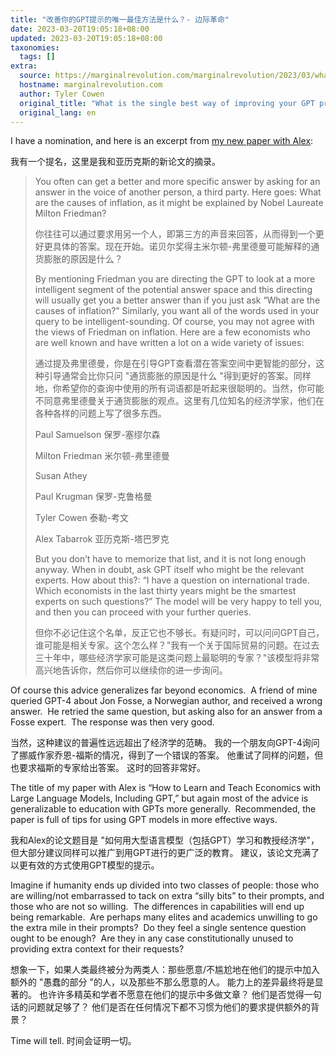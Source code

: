 ```yaml
---
title: "改善你的GPT提示的唯一最佳方法是什么？- 边际革命"
date: 2023-03-20T19:05:18+08:00
updated: 2023-03-20T19:05:18+08:00
taxonomies:
  tags: []
extra:
  source: https://marginalrevolution.com/marginalrevolution/2023/03/what-is-the-single-best-way-of-improving-your-gpt-prompts.html
  hostname: marginalrevolution.com
  author: Tyler Cowen
  original_title: "What is the single best way of improving your GPT prompts? - Marginal REVOLUTION"
  original_lang: en
---
```


I have a nomination, and here is an excerpt from [my new paper with Alex](https://papers.ssrn.com/sol3/papers.cfm?abstract_id=4391863):  

我有一个提名，这里是我和亚历克斯的新论文的摘录。

> You often can get a better and more specific answer by asking for an answer in the voice of another person, a third party. Here goes: What are the causes of inflation, as it might be explained by Nobel Laureate Milton Friedman?  
> 
> 你往往可以通过要求用另一个人，即第三方的声音来回答，从而得到一个更好更具体的答案。现在开始。诺贝尔奖得主米尔顿-弗里德曼可能解释的通货膨胀的原因是什么？
> 
> By mentioning Friedman you are directing the GPT to look at a more intelligent segment of the potential answer space and this directing will usually get you a better answer than if you just ask “What are the causes of inflation?” Similarly, you want all of the words used in your query to be intelligent-sounding. Of course, you may not agree with the views of Friedman on inflation. Here are a few economists who are well known and have written a lot on a wide variety of issues:  
> 
> 通过提及弗里德曼，你是在引导GPT查看潜在答案空间中更智能的部分，这种引导通常会比你只问 "通货膨胀的原因是什么 "得到更好的答案。同样地，你希望你的查询中使用的所有词语都是听起来很聪明的。当然，你可能不同意弗里德曼关于通货膨胀的观点。这里有几位知名的经济学家，他们在各种各样的问题上写了很多东西。
> 
> Paul Samuelson 保罗-塞缪尔森  
> 
> Milton Friedman 米尔顿-弗里德曼  
> 
> Susan Athey  
> 
> Paul Krugman 保罗-克鲁格曼  
> 
> Tyler Cowen 泰勒-考文  
> 
> Alex Tabarrok 亚历克斯-塔巴罗克
> 
> But you don’t have to memorize that list, and it is not long enough anyway. When in doubt, ask GPT itself who might be the relevant experts. How about this?: “I have a question on international trade. Which economists in the last thirty years might be the smartest experts on such questions?” The model will be very happy to tell you, and then you can proceed with your further queries.  
> 
> 但你不必记住这个名单，反正它也不够长。有疑问时，可以问问GPT自己，谁可能是相关专家。这个怎么样？"我有一个关于国际贸易的问题。在过去三十年中，哪些经济学家可能是这类问题上最聪明的专家？"该模型将非常高兴地告诉你，然后你可以继续你的进一步询问。

Of course this advice generalizes far beyond economics.  A friend of mine queried GPT-4 about Jon Fosse, a Norwegian author, and received a wrong answer.  He retried the same question, but asking also for an answer from a Fosse expert.  The response was then very good.  

当然，这种建议的普遍性远远超出了经济学的范畴。 我的一个朋友向GPT-4询问了挪威作家乔恩-福斯的情况，得到了一个错误的答案。 他重试了同样的问题，但也要求福斯的专家给出答案。 这时的回答非常好。

The title of my paper with Alex is “How to Learn and Teach Economics with Large Language Models, Including GPT,” but again most of the advice is generalizable to education with GPTs more generally.  Recommended, the paper is full of tips for using GPT models in more effective ways.  

我和Alex的论文题目是 "如何用大型语言模型（包括GPT）学习和教授经济学"，但大部分建议同样可以推广到用GPT进行的更广泛的教育。 建议，该论文充满了以更有效的方式使用GPT模型的提示。

Imagine if humanity ends up divided into two classes of people: those who are willing/not embarrassed to tack on extra “silly bits” to their prompts, and those who are not so willing.  The differences in capabilities will end up being remarkable.  Are perhaps many elites and academics unwilling to go the extra mile in their prompts?  Do they feel a single sentence question ought to be enough?  Are they in any case constitutionally unused to providing extra context for their requests?  

想象一下，如果人类最终被分为两类人：那些愿意/不尴尬地在他们的提示中加入额外的 "愚蠢的部分 "的人，以及那些不那么愿意的人。 能力上的差异最终将是显著的。 也许许多精英和学者不愿意在他们的提示中多做文章？ 他们是否觉得一句话的问题就足够了？ 他们是否在任何情况下都不习惯为他们的要求提供额外的背景？

Time will tell. 时间会证明一切。
